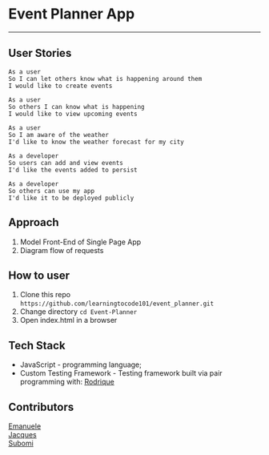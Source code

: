 # Event Planner App
------

## User Stories

```
As a user   
So I can let others know what is happening around them    
I would like to create events  

As a user  
So others I can know what is happening  
I would like to view upcoming events  

As a user  
So I am aware of the weather  
I'd like to know the weather forecast for my city  

As a developer  
So users can add and view events  
I'd like the events added to persist  

As a developer  
So others can use my app  
I'd like it to be deployed publicly    

```
## Approach
1. Model Front-End of Single Page App
2. Diagram flow of requests

## How to user

1. Clone this repo `https://github.com/learningtocode101/event_planner.git`
2. Change directory `cd Event-Planner`
3. Open index.html in a browser

## Tech Stack

* JavaScript - programming language;
* Custom Testing Framework - Testing framework built via pair programming with:
[Rodrique](https://github.com/Rodrigue-K)

## Contributors
[Emanuele](https://github.com/emanuelegorga)  
[Jacques](https://github.com/jlaffbabs)  
[Subomi](https://github.com/subomionanuga)
